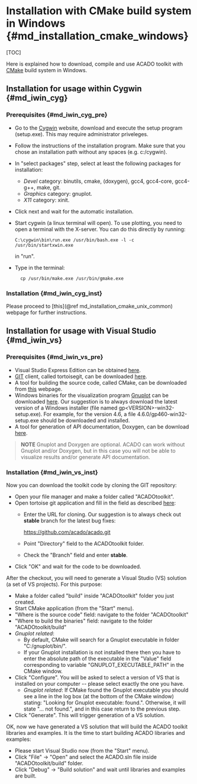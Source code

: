 # Installation with CMake build system in Windows {#md_installation_cmake_windows}

[TOC]

Here is explained how to download, compile and use ACADO toolkit with [CMake](http://www.cmake.org) build system in Windows.

## Installation for usage within Cygwin {#md_iwin_cyg}

### Prerequisites {#md_iwin_cyg_pre}

*	Go to the [Cygwin](http://www.cygwin.com) website, download and execute the setup program (setup.exe). This may require administrator priveleges.
*	Follow the instructions of the installation program. Make sure that you chose an installation path without any spaces (e.g. c:/cygwin).
*	In "select packages" step, select at least the following packages for installation:
    * *Devel* category: binutils, cmake, (doxygen), gcc4, gcc4-core, gcc4-g++, make, git.
    * *Graphics* category: gnuplot.
    * *X11* category: xinit.
*	Click next and wait for the automatic installation.
*	Start cygwin (a linux terminal will open). To use plotting, you need to open a terminal with the X-server. You can do this directly by running:
	
		C:\cygwin\bin\run.exe /usr/bin/bash.exe -l -c /usr/bin/startxwin.exe
	
	in "run".
* Type in the terminal:
    
		cp /usr/bin/make.exe /usr/bin/gmake.exe

### Installation {#md_iwin_cyg_inst}

Please proceed to [this](@ref md_installation_cmake_unix_common) webpage for further instructions.

## Installation for usage with Visual Studio {#md_iwin_vs}

### Prerequisites {#md_iwin_vs_pre}

* Visual Studio Express Edition can be obtained [here](http://www.microsoft.com/visualstudio/en-us).
* [GIT](http://git-scm.com/) client, called tortoisegit, can be downloaded [here](https://code.google.com/p/tortoisegit/).
* A tool for building the source code, called CMake, can be downloaded from [this](http://www.cmake.org/cmake/resources/software.html) webpage.
* Windows binaries for the visualization program [Gnuplot](http://gnuplot.info/) can be downloaded [here](http://sourceforge.net/projects/gnuplot/files/gnuplot/). Our suggestion is to always download the latest version of a Windows installer (file named gp\<VERSION\>-win32-setup.exe). For example, for the version 4.6, a file 4.6.0/gp460-win32-setup.exe should be downloaded and installed.
* A tool for generation of API documentation, Doxygen, can be download [here](http://www.stack.nl/~dimitri/doxygen/download.html#latestsrc).
> **NOTE** Gnuplot and Doxygen are optional. ACADO can work without Gnuplot and/or Doxygen, but in this case you will not be able to visualize results and/or generate API documentation.

### Installation {#md_iwin_vs_inst}

Now you can download the toolkit code by cloning the GIT repository:

* Open your file manager and make a folder called "ACADOtoolkit".
* Open tortoise git application and fill in the field as described [here](https://code.google.com/p/tortoisegit/wiki/Screenshots#Cloning):
    * Enter the URL for cloning. Our suggestion is to always check out __stable__ branch for the latest bug fixes:

        https://github.com/acado/acado.git

    * Point "Directory" field to the ACADOtoolkit folder.
    * Check the "Branch" field and enter **stable**.
* Click "OK" and wait for the code to be downloaded.

After the checkout, you will need to generate a Visual Studio (VS) solution (a set of VS projects). For this purpose:

* Make a folder called "build" inside "ACADOtoolkit" folder you just created.
* Start CMake application (from the "Start" menu).
* "Where is the source code" field: navigate to the folder "ACADOtoolkit"
* "Where to build the binaries" field: navigate to the folder "ACADOtoolkit/build"
* _Gnuplot related_:
    * By default, CMake will search for a Gnuplot executable in folder "C:/gnuplot/bin/".
    * If your Gnuplot installation is not installed there then you have to enter the absolute path of the executable in the "Value" field corresponding to variable "GNUPLOT_EXECUTABLE_PATH" in the CMake window.
* Click "Configure". You will be asked to select a version of VS that is installed on your computer -- please select exactly the one you have.
    * _Gnuplot related_: If CMake found the Gnuplot executable you should see a line in the log box (at the bottom of the CMake window) stating: "Looking for Gnuplot executable: found.". Otherwise, it will state "... not found.", and in this case return to the previous step.
* Click "Generate". This will trigger generation of a VS solution.

OK, now we have generated a VS solution that will build the ACADO toolkit libraries and examples. It is the time to start building ACADO libraries and examples:

* Please start Visual Studio now (from the "Start" menu).
* Click "File" -> "Open" and select the ACADO.sln file inside "ACADOtoolkit/build" folder.
* Click "Debug" -> "Build solution" and wait until libraries and examples are built.
